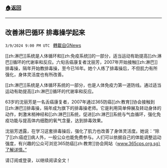 ###  [:house:返回](README.md)
---


## 改善淋巴循环 排毒操学起来
`3/9/2024 9:00 PM UTC ` [轉載自GNews](https://gnews.org/articles/2380426)

[[zh:淋巴]]系统是人体循环和[[zh:免疫系统]]的一部分，适当运动有助提高[[zh:淋巴]]循环的代谢率和反应。六旬舌癌康复者沈丽芳，2007年开始接触[[zh:淋巴]]排毒操，隔年开始教排毒操，至今已16年。她个人练了排毒操后，不但肌力有所强化，身体灵活度也有所改善。

[[zh:淋巴]]系统是人体循环系统的一部分，也是人体免疫力第一道防线。通过适当运动有助提高[[zh:淋巴]]循环的代谢率和反应。

63岁的沈丽芳是一名舌癌康复者，2007年通过365防癌[[zh:教育]]协会接触到[[zh:淋巴]]排毒操，隔年成为旗下的排毒操老师。它是利用简单伸展及转动身体的动作，刺激末梢神经和[[zh:淋巴]]系统，促进[[zh:淋巴]]系统与气血循环，强化免疫功能与提高体内细胞的氧气含量，达到排毒效果。

沈丽芳透露，在学习这套排毒操后，强化了肌力也改善了身体灵活度。她说：“除了[[zh:癌症]]病人外，一般公众也能免费参与。人们可以依据自己的体能调整运动强度，有兴趣的公众可浏览365防癌[[zh:教育]]协会网站（www.365cps.org.sg）了解详情。”

请订阅或登录，以继续阅读全文！
